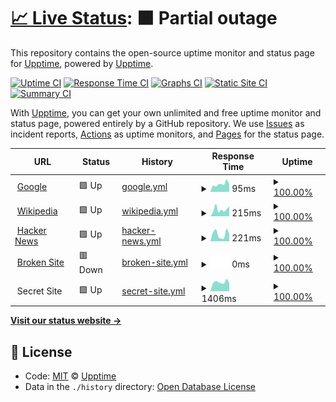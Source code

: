 # [📈 Live Status](https://demo.upptime.js.org): <!--live status--> **🟧 Partial outage**

This repository contains the open-source uptime monitor and status page for [Upptime](https://upptime.js.org), powered by [Upptime](https://github.com/upptime/upptime).

[![Uptime CI](https://github.com/koj-co/upptime/workflows/Uptime%20CI/badge.svg)](https://github.com/koj-co/upptime/actions?query=workflow%3A%22Uptime+CI%22)
[![Response Time CI](https://github.com/koj-co/upptime/workflows/Response%20Time%20CI/badge.svg)](https://github.com/koj-co/upptime/actions?query=workflow%3A%22Response+Time+CI%22)
[![Graphs CI](https://github.com/koj-co/upptime/workflows/Graphs%20CI/badge.svg)](https://github.com/koj-co/upptime/actions?query=workflow%3A%22Graphs+CI%22)
[![Static Site CI](https://github.com/koj-co/upptime/workflows/Static%20Site%20CI/badge.svg)](https://github.com/koj-co/upptime/actions?query=workflow%3A%22Static+Site+CI%22)
[![Summary CI](https://github.com/koj-co/upptime/workflows/Summary%20CI/badge.svg)](https://github.com/koj-co/upptime/actions?query=workflow%3A%22Summary+CI%22)

With [Upptime](https://upptime.js.org), you can get your own unlimited and free uptime monitor and status page, powered entirely by a GitHub repository. We use [Issues](https://github.com/upptime/upptime/issues) as incident reports, [Actions](https://github.com/k-hal/upptime/actions) as uptime monitors, and [Pages](https://demo.upptime.js.org) for the status page.

<!--start: status pages-->
<!-- This summary is generated by Upptime (https://github.com/upptime/upptime) -->
<!-- Do not edit this manually, your changes will be overwritten -->
<!-- prettier-ignore -->
| URL | Status | History | Response Time | Uptime |
| --- | ------ | ------- | ------------- | ------ |
| <img alt="" src="https://favicons.githubusercontent.com/www.google.com" height="13"> [Google](https://www.google.com) | 🟩 Up | [google.yml](https://github.com/k-hal/upptime/commits/HEAD/history/google.yml) | <details><summary><img alt="Response time graph" src="./graphs/google/response-time-week.png" height="20"> 95ms</summary><br><a href="https://k-hal.github.io/upptime/history/google"><img alt="Response time 98" src="https://img.shields.io/endpoint?url=https%3A%2F%2Fraw.githubusercontent.com%2Fk-hal%2Fupptime%2FHEAD%2Fapi%2Fgoogle%2Fresponse-time.json"></a><br><a href="https://k-hal.github.io/upptime/history/google"><img alt="24-hour response time 92" src="https://img.shields.io/endpoint?url=https%3A%2F%2Fraw.githubusercontent.com%2Fk-hal%2Fupptime%2FHEAD%2Fapi%2Fgoogle%2Fresponse-time-day.json"></a><br><a href="https://k-hal.github.io/upptime/history/google"><img alt="7-day response time 95" src="https://img.shields.io/endpoint?url=https%3A%2F%2Fraw.githubusercontent.com%2Fk-hal%2Fupptime%2FHEAD%2Fapi%2Fgoogle%2Fresponse-time-week.json"></a><br><a href="https://k-hal.github.io/upptime/history/google"><img alt="30-day response time 85" src="https://img.shields.io/endpoint?url=https%3A%2F%2Fraw.githubusercontent.com%2Fk-hal%2Fupptime%2FHEAD%2Fapi%2Fgoogle%2Fresponse-time-month.json"></a><br><a href="https://k-hal.github.io/upptime/history/google"><img alt="1-year response time 104" src="https://img.shields.io/endpoint?url=https%3A%2F%2Fraw.githubusercontent.com%2Fk-hal%2Fupptime%2FHEAD%2Fapi%2Fgoogle%2Fresponse-time-year.json"></a></details> | <details><summary><a href="https://k-hal.github.io/upptime/history/google">100.00%</a></summary><a href="https://k-hal.github.io/upptime/history/google"><img alt="All-time uptime 100.00%" src="https://img.shields.io/endpoint?url=https%3A%2F%2Fraw.githubusercontent.com%2Fk-hal%2Fupptime%2FHEAD%2Fapi%2Fgoogle%2Fuptime.json"></a><br><a href="https://k-hal.github.io/upptime/history/google"><img alt="24-hour uptime 100.00%" src="https://img.shields.io/endpoint?url=https%3A%2F%2Fraw.githubusercontent.com%2Fk-hal%2Fupptime%2FHEAD%2Fapi%2Fgoogle%2Fuptime-day.json"></a><br><a href="https://k-hal.github.io/upptime/history/google"><img alt="7-day uptime 100.00%" src="https://img.shields.io/endpoint?url=https%3A%2F%2Fraw.githubusercontent.com%2Fk-hal%2Fupptime%2FHEAD%2Fapi%2Fgoogle%2Fuptime-week.json"></a><br><a href="https://k-hal.github.io/upptime/history/google"><img alt="30-day uptime 100.00%" src="https://img.shields.io/endpoint?url=https%3A%2F%2Fraw.githubusercontent.com%2Fk-hal%2Fupptime%2FHEAD%2Fapi%2Fgoogle%2Fuptime-month.json"></a><br><a href="https://k-hal.github.io/upptime/history/google"><img alt="1-year uptime 100.00%" src="https://img.shields.io/endpoint?url=https%3A%2F%2Fraw.githubusercontent.com%2Fk-hal%2Fupptime%2FHEAD%2Fapi%2Fgoogle%2Fuptime-year.json"></a></details>
| <img alt="" src="https://favicons.githubusercontent.com/en.wikipedia.org" height="13"> [Wikipedia](https://en.wikipedia.org) | 🟩 Up | [wikipedia.yml](https://github.com/k-hal/upptime/commits/HEAD/history/wikipedia.yml) | <details><summary><img alt="Response time graph" src="./graphs/wikipedia/response-time-week.png" height="20"> 215ms</summary><br><a href="https://k-hal.github.io/upptime/history/wikipedia"><img alt="Response time 204" src="https://img.shields.io/endpoint?url=https%3A%2F%2Fraw.githubusercontent.com%2Fk-hal%2Fupptime%2FHEAD%2Fapi%2Fwikipedia%2Fresponse-time.json"></a><br><a href="https://k-hal.github.io/upptime/history/wikipedia"><img alt="24-hour response time 312" src="https://img.shields.io/endpoint?url=https%3A%2F%2Fraw.githubusercontent.com%2Fk-hal%2Fupptime%2FHEAD%2Fapi%2Fwikipedia%2Fresponse-time-day.json"></a><br><a href="https://k-hal.github.io/upptime/history/wikipedia"><img alt="7-day response time 215" src="https://img.shields.io/endpoint?url=https%3A%2F%2Fraw.githubusercontent.com%2Fk-hal%2Fupptime%2FHEAD%2Fapi%2Fwikipedia%2Fresponse-time-week.json"></a><br><a href="https://k-hal.github.io/upptime/history/wikipedia"><img alt="30-day response time 187" src="https://img.shields.io/endpoint?url=https%3A%2F%2Fraw.githubusercontent.com%2Fk-hal%2Fupptime%2FHEAD%2Fapi%2Fwikipedia%2Fresponse-time-month.json"></a><br><a href="https://k-hal.github.io/upptime/history/wikipedia"><img alt="1-year response time 205" src="https://img.shields.io/endpoint?url=https%3A%2F%2Fraw.githubusercontent.com%2Fk-hal%2Fupptime%2FHEAD%2Fapi%2Fwikipedia%2Fresponse-time-year.json"></a></details> | <details><summary><a href="https://k-hal.github.io/upptime/history/wikipedia">100.00%</a></summary><a href="https://k-hal.github.io/upptime/history/wikipedia"><img alt="All-time uptime 100.00%" src="https://img.shields.io/endpoint?url=https%3A%2F%2Fraw.githubusercontent.com%2Fk-hal%2Fupptime%2FHEAD%2Fapi%2Fwikipedia%2Fuptime.json"></a><br><a href="https://k-hal.github.io/upptime/history/wikipedia"><img alt="24-hour uptime 100.00%" src="https://img.shields.io/endpoint?url=https%3A%2F%2Fraw.githubusercontent.com%2Fk-hal%2Fupptime%2FHEAD%2Fapi%2Fwikipedia%2Fuptime-day.json"></a><br><a href="https://k-hal.github.io/upptime/history/wikipedia"><img alt="7-day uptime 100.00%" src="https://img.shields.io/endpoint?url=https%3A%2F%2Fraw.githubusercontent.com%2Fk-hal%2Fupptime%2FHEAD%2Fapi%2Fwikipedia%2Fuptime-week.json"></a><br><a href="https://k-hal.github.io/upptime/history/wikipedia"><img alt="30-day uptime 100.00%" src="https://img.shields.io/endpoint?url=https%3A%2F%2Fraw.githubusercontent.com%2Fk-hal%2Fupptime%2FHEAD%2Fapi%2Fwikipedia%2Fuptime-month.json"></a><br><a href="https://k-hal.github.io/upptime/history/wikipedia"><img alt="1-year uptime 99.99%" src="https://img.shields.io/endpoint?url=https%3A%2F%2Fraw.githubusercontent.com%2Fk-hal%2Fupptime%2FHEAD%2Fapi%2Fwikipedia%2Fuptime-year.json"></a></details>
| <img alt="" src="https://favicons.githubusercontent.com/news.ycombinator.com" height="13"> [Hacker News](https://news.ycombinator.com) | 🟩 Up | [hacker-news.yml](https://github.com/k-hal/upptime/commits/HEAD/history/hacker-news.yml) | <details><summary><img alt="Response time graph" src="./graphs/hacker-news/response-time-week.png" height="20"> 221ms</summary><br><a href="https://k-hal.github.io/upptime/history/hacker-news"><img alt="Response time 285" src="https://img.shields.io/endpoint?url=https%3A%2F%2Fraw.githubusercontent.com%2Fk-hal%2Fupptime%2FHEAD%2Fapi%2Fhacker-news%2Fresponse-time.json"></a><br><a href="https://k-hal.github.io/upptime/history/hacker-news"><img alt="24-hour response time 222" src="https://img.shields.io/endpoint?url=https%3A%2F%2Fraw.githubusercontent.com%2Fk-hal%2Fupptime%2FHEAD%2Fapi%2Fhacker-news%2Fresponse-time-day.json"></a><br><a href="https://k-hal.github.io/upptime/history/hacker-news"><img alt="7-day response time 221" src="https://img.shields.io/endpoint?url=https%3A%2F%2Fraw.githubusercontent.com%2Fk-hal%2Fupptime%2FHEAD%2Fapi%2Fhacker-news%2Fresponse-time-week.json"></a><br><a href="https://k-hal.github.io/upptime/history/hacker-news"><img alt="30-day response time 223" src="https://img.shields.io/endpoint?url=https%3A%2F%2Fraw.githubusercontent.com%2Fk-hal%2Fupptime%2FHEAD%2Fapi%2Fhacker-news%2Fresponse-time-month.json"></a><br><a href="https://k-hal.github.io/upptime/history/hacker-news"><img alt="1-year response time 268" src="https://img.shields.io/endpoint?url=https%3A%2F%2Fraw.githubusercontent.com%2Fk-hal%2Fupptime%2FHEAD%2Fapi%2Fhacker-news%2Fresponse-time-year.json"></a></details> | <details><summary><a href="https://k-hal.github.io/upptime/history/hacker-news">100.00%</a></summary><a href="https://k-hal.github.io/upptime/history/hacker-news"><img alt="All-time uptime 99.97%" src="https://img.shields.io/endpoint?url=https%3A%2F%2Fraw.githubusercontent.com%2Fk-hal%2Fupptime%2FHEAD%2Fapi%2Fhacker-news%2Fuptime.json"></a><br><a href="https://k-hal.github.io/upptime/history/hacker-news"><img alt="24-hour uptime 100.00%" src="https://img.shields.io/endpoint?url=https%3A%2F%2Fraw.githubusercontent.com%2Fk-hal%2Fupptime%2FHEAD%2Fapi%2Fhacker-news%2Fuptime-day.json"></a><br><a href="https://k-hal.github.io/upptime/history/hacker-news"><img alt="7-day uptime 100.00%" src="https://img.shields.io/endpoint?url=https%3A%2F%2Fraw.githubusercontent.com%2Fk-hal%2Fupptime%2FHEAD%2Fapi%2Fhacker-news%2Fuptime-week.json"></a><br><a href="https://k-hal.github.io/upptime/history/hacker-news"><img alt="30-day uptime 100.00%" src="https://img.shields.io/endpoint?url=https%3A%2F%2Fraw.githubusercontent.com%2Fk-hal%2Fupptime%2FHEAD%2Fapi%2Fhacker-news%2Fuptime-month.json"></a><br><a href="https://k-hal.github.io/upptime/history/hacker-news"><img alt="1-year uptime 99.99%" src="https://img.shields.io/endpoint?url=https%3A%2F%2Fraw.githubusercontent.com%2Fk-hal%2Fupptime%2FHEAD%2Fapi%2Fhacker-news%2Fuptime-year.json"></a></details>
| <img alt="" src="https://favicons.githubusercontent.com/thissitedoesnotexist.com" height="13"> [Broken Site](https://thissitedoesnotexist.com) | 🟥 Down | [broken-site.yml](https://github.com/k-hal/upptime/commits/HEAD/history/broken-site.yml) | <details><summary><img alt="Response time graph" src="./graphs/broken-site/response-time-week.png" height="20"> 0ms</summary><br><a href="https://k-hal.github.io/upptime/history/broken-site"><img alt="Response time 0" src="https://img.shields.io/endpoint?url=https%3A%2F%2Fraw.githubusercontent.com%2Fk-hal%2Fupptime%2FHEAD%2Fapi%2Fbroken-site%2Fresponse-time.json"></a><br><a href="https://k-hal.github.io/upptime/history/broken-site"><img alt="24-hour response time 0" src="https://img.shields.io/endpoint?url=https%3A%2F%2Fraw.githubusercontent.com%2Fk-hal%2Fupptime%2FHEAD%2Fapi%2Fbroken-site%2Fresponse-time-day.json"></a><br><a href="https://k-hal.github.io/upptime/history/broken-site"><img alt="7-day response time 0" src="https://img.shields.io/endpoint?url=https%3A%2F%2Fraw.githubusercontent.com%2Fk-hal%2Fupptime%2FHEAD%2Fapi%2Fbroken-site%2Fresponse-time-week.json"></a><br><a href="https://k-hal.github.io/upptime/history/broken-site"><img alt="30-day response time 0" src="https://img.shields.io/endpoint?url=https%3A%2F%2Fraw.githubusercontent.com%2Fk-hal%2Fupptime%2FHEAD%2Fapi%2Fbroken-site%2Fresponse-time-month.json"></a><br><a href="https://k-hal.github.io/upptime/history/broken-site"><img alt="1-year response time 0" src="https://img.shields.io/endpoint?url=https%3A%2F%2Fraw.githubusercontent.com%2Fk-hal%2Fupptime%2FHEAD%2Fapi%2Fbroken-site%2Fresponse-time-year.json"></a></details> | <details><summary><a href="https://k-hal.github.io/upptime/history/broken-site">100.00%</a></summary><a href="https://k-hal.github.io/upptime/history/broken-site"><img alt="All-time uptime 100.00%" src="https://img.shields.io/endpoint?url=https%3A%2F%2Fraw.githubusercontent.com%2Fk-hal%2Fupptime%2FHEAD%2Fapi%2Fbroken-site%2Fuptime.json"></a><br><a href="https://k-hal.github.io/upptime/history/broken-site"><img alt="24-hour uptime 100.00%" src="https://img.shields.io/endpoint?url=https%3A%2F%2Fraw.githubusercontent.com%2Fk-hal%2Fupptime%2FHEAD%2Fapi%2Fbroken-site%2Fuptime-day.json"></a><br><a href="https://k-hal.github.io/upptime/history/broken-site"><img alt="7-day uptime 100.00%" src="https://img.shields.io/endpoint?url=https%3A%2F%2Fraw.githubusercontent.com%2Fk-hal%2Fupptime%2FHEAD%2Fapi%2Fbroken-site%2Fuptime-week.json"></a><br><a href="https://k-hal.github.io/upptime/history/broken-site"><img alt="30-day uptime 100.00%" src="https://img.shields.io/endpoint?url=https%3A%2F%2Fraw.githubusercontent.com%2Fk-hal%2Fupptime%2FHEAD%2Fapi%2Fbroken-site%2Fuptime-month.json"></a><br><a href="https://k-hal.github.io/upptime/history/broken-site"><img alt="1-year uptime 100.00%" src="https://img.shields.io/endpoint?url=https%3A%2F%2Fraw.githubusercontent.com%2Fk-hal%2Fupptime%2FHEAD%2Fapi%2Fbroken-site%2Fuptime-year.json"></a></details>
| <img alt="" src="https://favicons.githubusercontent.com/null" height="13"> Secret Site | 🟩 Up | [secret-site.yml](https://github.com/k-hal/upptime/commits/HEAD/history/secret-site.yml) | <details><summary><img alt="Response time graph" src="./graphs/secret-site/response-time-week.png" height="20"> 1406ms</summary><br><a href="https://k-hal.github.io/upptime/history/secret-site"><img alt="Response time 1414" src="https://img.shields.io/endpoint?url=https%3A%2F%2Fraw.githubusercontent.com%2Fk-hal%2Fupptime%2FHEAD%2Fapi%2Fsecret-site%2Fresponse-time.json"></a><br><a href="https://k-hal.github.io/upptime/history/secret-site"><img alt="24-hour response time 1242" src="https://img.shields.io/endpoint?url=https%3A%2F%2Fraw.githubusercontent.com%2Fk-hal%2Fupptime%2FHEAD%2Fapi%2Fsecret-site%2Fresponse-time-day.json"></a><br><a href="https://k-hal.github.io/upptime/history/secret-site"><img alt="7-day response time 1406" src="https://img.shields.io/endpoint?url=https%3A%2F%2Fraw.githubusercontent.com%2Fk-hal%2Fupptime%2FHEAD%2Fapi%2Fsecret-site%2Fresponse-time-week.json"></a><br><a href="https://k-hal.github.io/upptime/history/secret-site"><img alt="30-day response time 1414" src="https://img.shields.io/endpoint?url=https%3A%2F%2Fraw.githubusercontent.com%2Fk-hal%2Fupptime%2FHEAD%2Fapi%2Fsecret-site%2Fresponse-time-month.json"></a><br><a href="https://k-hal.github.io/upptime/history/secret-site"><img alt="1-year response time 1408" src="https://img.shields.io/endpoint?url=https%3A%2F%2Fraw.githubusercontent.com%2Fk-hal%2Fupptime%2FHEAD%2Fapi%2Fsecret-site%2Fresponse-time-year.json"></a></details> | <details><summary><a href="https://k-hal.github.io/upptime/history/secret-site">100.00%</a></summary><a href="https://k-hal.github.io/upptime/history/secret-site"><img alt="All-time uptime 100.00%" src="https://img.shields.io/endpoint?url=https%3A%2F%2Fraw.githubusercontent.com%2Fk-hal%2Fupptime%2FHEAD%2Fapi%2Fsecret-site%2Fuptime.json"></a><br><a href="https://k-hal.github.io/upptime/history/secret-site"><img alt="24-hour uptime 100.00%" src="https://img.shields.io/endpoint?url=https%3A%2F%2Fraw.githubusercontent.com%2Fk-hal%2Fupptime%2FHEAD%2Fapi%2Fsecret-site%2Fuptime-day.json"></a><br><a href="https://k-hal.github.io/upptime/history/secret-site"><img alt="7-day uptime 100.00%" src="https://img.shields.io/endpoint?url=https%3A%2F%2Fraw.githubusercontent.com%2Fk-hal%2Fupptime%2FHEAD%2Fapi%2Fsecret-site%2Fuptime-week.json"></a><br><a href="https://k-hal.github.io/upptime/history/secret-site"><img alt="30-day uptime 100.00%" src="https://img.shields.io/endpoint?url=https%3A%2F%2Fraw.githubusercontent.com%2Fk-hal%2Fupptime%2FHEAD%2Fapi%2Fsecret-site%2Fuptime-month.json"></a><br><a href="https://k-hal.github.io/upptime/history/secret-site"><img alt="1-year uptime 100.00%" src="https://img.shields.io/endpoint?url=https%3A%2F%2Fraw.githubusercontent.com%2Fk-hal%2Fupptime%2FHEAD%2Fapi%2Fsecret-site%2Fuptime-year.json"></a></details>

<!--end: status pages-->

[**Visit our status website →**](https://demo.upptime.js.org)

## 📄 License

- Code: [MIT](./LICENSE) © [Upptime](https://upptime.js.org)
- Data in the `./history` directory: [Open Database License](https://opendatacommons.org/licenses/odbl/1-0/)
